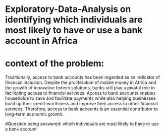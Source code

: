 # Exploratory-Data-Analysis on identifying which individuals are most likely to have or use a bank account in Africa



# context of the problem: 
Traditionally, access to bank accounts has been regarded as an indicator of financial inclusion.
Despite the proliferation of mobile money in Africa and the growth of innovative fintech solutions,
banks still play a pivotal role in facilitating access to financial services. Access to bank accounts 
enables households to save and facilitate payments while also helping businesses build up their credit-worthiness 
and improve their access to other financial services. Therefore, access to bank accounts is an essential contributor
to long-term economic growth.

#Question being answered: 
which individuals are most likely to have or use a bank account
